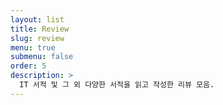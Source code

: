 ```yaml
---
layout: list
title: Review
slug: review
menu: true
submenu: false
order: 5
description: >
  IT 서적 및 그 외 다양한 서적을 읽고 작성한 리뷰 모음.
---
```

